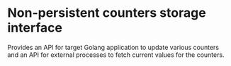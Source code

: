 # Non-persistent counters storage interface

Provides an API for target Golang application to update various
counters and an API for external processes to fetch current values
for the counters.
